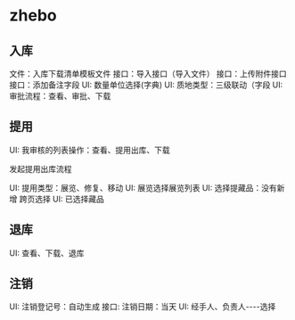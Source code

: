 # zhebo

## 入库

文件：入库下载清单模板文件
接口：导入接口（导入文件）
接口：上传附件接口
接口：添加备注字段
UI: 数量单位选择(字典)
UI: 质地类型：三级联动（字段
UI: 审批流程：查看、审批、下载

## 提用

UI: 我审核的列表操作：查看、提用出库、下载

发起提用出库流程

UI: 提用类型：展览、修复、移动
UI: 展览选择展览列表
UI: 选择提藏品：没有新增 跨页选择
UI: 已选择藏品

## 退库

UI: 查看、下载、退库

## 注销

UI: 注销登记号：自动生成
接口: 注销日期：当天
UI: 经手人、负责人----选择
